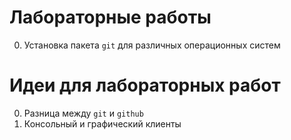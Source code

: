 # Лабораторные работы
0. Установка пакета `git` для различных операционных систем
# Идеи для лабораторных работ
0. Разница между `git` и `github`
1. Консольный и графический клиенты